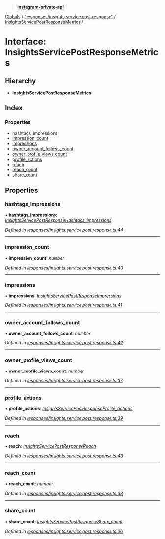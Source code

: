 > **[instagram-private-api](../README.md)**

[Globals](../README.md) / ["responses/insights.service.post.response"](../modules/_responses_insights_service_post_response_.md) / [InsightsServicePostResponseMetrics](_responses_insights_service_post_response_.insightsservicepostresponsemetrics.md) /

# Interface: InsightsServicePostResponseMetrics

## Hierarchy

* **InsightsServicePostResponseMetrics**

## Index

### Properties

* [hashtags_impressions](_responses_insights_service_post_response_.insightsservicepostresponsemetrics.md#hashtags_impressions)
* [impression_count](_responses_insights_service_post_response_.insightsservicepostresponsemetrics.md#impression_count)
* [impressions](_responses_insights_service_post_response_.insightsservicepostresponsemetrics.md#impressions)
* [owner_account_follows_count](_responses_insights_service_post_response_.insightsservicepostresponsemetrics.md#owner_account_follows_count)
* [owner_profile_views_count](_responses_insights_service_post_response_.insightsservicepostresponsemetrics.md#owner_profile_views_count)
* [profile_actions](_responses_insights_service_post_response_.insightsservicepostresponsemetrics.md#profile_actions)
* [reach](_responses_insights_service_post_response_.insightsservicepostresponsemetrics.md#reach)
* [reach_count](_responses_insights_service_post_response_.insightsservicepostresponsemetrics.md#reach_count)
* [share_count](_responses_insights_service_post_response_.insightsservicepostresponsemetrics.md#share_count)

## Properties

###  hashtags_impressions

• **hashtags_impressions**: *[InsightsServicePostResponseHashtags_impressions](_responses_insights_service_post_response_.insightsservicepostresponsehashtags_impressions.md)*

*Defined in [responses/insights.service.post.response.ts:44](https://github.com/dilame/instagram-private-api/blob/e9c516c/src/responses/insights.service.post.response.ts#L44)*

___

###  impression_count

• **impression_count**: *number*

*Defined in [responses/insights.service.post.response.ts:40](https://github.com/dilame/instagram-private-api/blob/e9c516c/src/responses/insights.service.post.response.ts#L40)*

___

###  impressions

• **impressions**: *[InsightsServicePostResponseImpressions](_responses_insights_service_post_response_.insightsservicepostresponseimpressions.md)*

*Defined in [responses/insights.service.post.response.ts:41](https://github.com/dilame/instagram-private-api/blob/e9c516c/src/responses/insights.service.post.response.ts#L41)*

___

###  owner_account_follows_count

• **owner_account_follows_count**: *number*

*Defined in [responses/insights.service.post.response.ts:42](https://github.com/dilame/instagram-private-api/blob/e9c516c/src/responses/insights.service.post.response.ts#L42)*

___

###  owner_profile_views_count

• **owner_profile_views_count**: *number*

*Defined in [responses/insights.service.post.response.ts:37](https://github.com/dilame/instagram-private-api/blob/e9c516c/src/responses/insights.service.post.response.ts#L37)*

___

###  profile_actions

• **profile_actions**: *[InsightsServicePostResponseProfile_actions](_responses_insights_service_post_response_.insightsservicepostresponseprofile_actions.md)*

*Defined in [responses/insights.service.post.response.ts:39](https://github.com/dilame/instagram-private-api/blob/e9c516c/src/responses/insights.service.post.response.ts#L39)*

___

###  reach

• **reach**: *[InsightsServicePostResponseReach](_responses_insights_service_post_response_.insightsservicepostresponsereach.md)*

*Defined in [responses/insights.service.post.response.ts:43](https://github.com/dilame/instagram-private-api/blob/e9c516c/src/responses/insights.service.post.response.ts#L43)*

___

###  reach_count

• **reach_count**: *number*

*Defined in [responses/insights.service.post.response.ts:38](https://github.com/dilame/instagram-private-api/blob/e9c516c/src/responses/insights.service.post.response.ts#L38)*

___

###  share_count

• **share_count**: *[InsightsServicePostResponseShare_count](_responses_insights_service_post_response_.insightsservicepostresponseshare_count.md)*

*Defined in [responses/insights.service.post.response.ts:36](https://github.com/dilame/instagram-private-api/blob/e9c516c/src/responses/insights.service.post.response.ts#L36)*